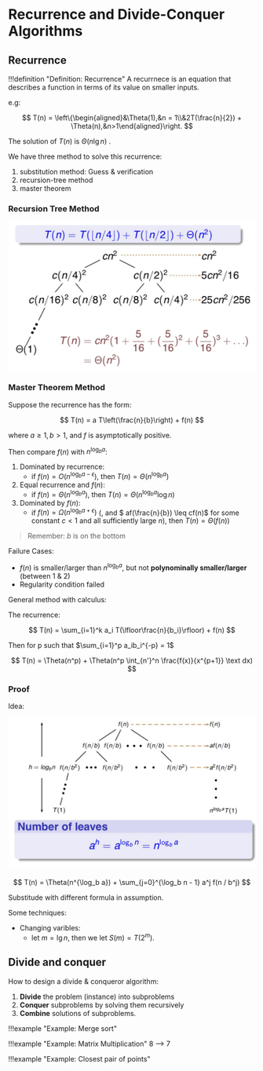 # Recurrence and Divide-Conquer Algorithms

## Recurrence

!!!definition "Definition: Recurrence"
    A recurrnece is an equation that describes a function in terms of its value on smaller inputs.

e.g:

$$
T(n) = \left\{\begin{aligned}&\Theta(1),&n = 1\\&2T(\frac{n}{2}) + \Theta(n),&n>1\end{aligned}\right.
$$

The solution of $T(n)$ is $\Theta(n \lg n)$ .

We have three method to solve this recurrence:

1. substitution method: Guess & verification
2. recursion-tree method
3. master theorem

### Recursion Tree Method

![](divide.assets/2022-06-02-13-47-45.png)

### Master Theorem Method

Suppose the recurrence has the form:

$$
T(n) = a T\left(\frac{n}{b}\right) + f(n)
$$

where $a \geq 1, b > 1$, and $f$ is asymptotically positive.

Then compare $f(n)$ with $n^{\log_b a}$:

1. Dominated by recurrence:
    * if $f(n) = O(n^{\log_b a - \epsilon})$, then $T(n) = \Theta(n^{\log_b a})$
2. Equal recurrence and $f(n)$:
    * if $f(n) = \Theta(n^{\log_b a})$, then $T(n) = \Theta(n^{\log_b a} \log n)$
3. Dominated by $f(n)$:
    * if $f(n) = \Omega(n^{\log_b a + \epsilon})$ (, and $ af(\frac{n}{b}) \leq cf(n)$ for some constant $c < 1$ and all sufficiently large $n$), then $T(n) = \Theta(f(n))$

> Remember: $b$ is on the bottom

Failure Cases:

+ $f(n)$ is smaller/larger than $n^{\log_b a}$, but not **polynominally smaller/larger** (between 1 & 2)
+ Regularity condition failed

General method with calculus:

The recurrence:

$$
T(n) = \sum_{i=1}^k a_i T(\lfloor\frac{n}{b_i}\rfloor) + f(n)
$$

Then for p such that $\sum_{i=1}^p a_ib_i^{-p} = 1$

$$
T(n) = \Theta(n^p) + \Theta(n^p \int_{n'}^n \frac{f(x)}{x^{p+1}} \text dx)
$$

### Proof

Idea:

![](divide.assets/2022-06-02-14-08-53.png)

$$
T(n) = \Theta(n^{\log_b a}) + \sum_{j=0}^{\log_b n - 1} a^j f(n / b^j)
$$

Substitude with different formula in assumption.

Some techniques:

+ Changing varibles:
    + let $m = \lg n$, then we let $S(m) = T(2^m)$. 


## Divide and conquer

How to design a divide & conqueror algorithm:

1. **Divide** the problem (instance) into subproblems
2. **Conquer** subproblems by solving them recursively
3. **Combine** solutions of subproblems.

!!!example "Example: Merge sort"

!!!example "Example: Matrix Multiplication"
    8 --> 7

!!!example "Example: Closest pair of points"